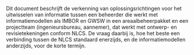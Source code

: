 Dit document beschrijft de verkenning van oplossingsrichtingen voor het uitwisselen van informatie tussen een beheerder die werkt met informatiemodellen als IMBOR en GWSW in een areaalbeheerpakket en een projectteam (ingenieursbureau, aannemer), dat werkt met ontwerp- en revisietekeningen conform NLCS. De vraag daarbij is, hoe het beste een verbinding tussen de NLCS standaard enerzijds, en de informatiemodellen anderzijds, voor de korte termijn.


